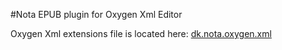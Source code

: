 #Nota EPUB plugin for Oxygen Xml Editor

Oxygen Xml extensions file is located here: [dk.nota.oxygen.xml](./dk.nota.oxygen.xml)
